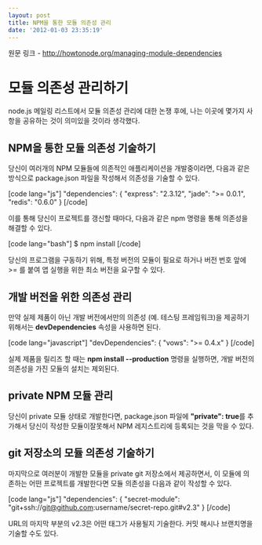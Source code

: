 ```yaml
---
layout: post
title: NPM을 통한 모듈 의존성 관리
date: '2012-01-03 23:35:19'
---
```


원문 링크 - http://howtonode.org/managing-module-dependencies

<h1>모듈 의존성 관리하기</h1>

node.js 메일링 리스트에서 모듈 의존성 관리에 대한 논쟁 후에, 나는 이곳에 몇가지 사항을 공유하는 것이 의미있을 것이라 생각했다.

<h2>NPM을 통한 모듈 의존성 기술하기</h2>
당신이 여러개의 NPM 모듈들에 의존적인 애플리케이션을 개발중이라면, 다음과 같은 방식으로 package.json 파일을 작성해서 의존성을 기술할 수 있다.

[code lang="js"]
&quot;dependencies&quot;: {
  &quot;express&quot;: &quot;2.3.12&quot;,
  &quot;jade&quot;: &quot;&gt;= 0.0.1&quot;,
  &quot;redis&quot;:   &quot;0.6.0&quot;
}
[/code]

이를 통해 당신이 프로젝트를 갱신할 때마다, 다음과 같은 npm 명령을 통해 의존성을 해결할 수 있다.

[code lang="bash"]
$ npm install
[/code]

당신의 프로그램을 구동하기 위해,  특정 버전의 모듈이 필요로 하거나 버전 번호 앞에 >= 를 붙여 앱 실행을 위한 최소 버전을 요구할 수 있다.

<h2>개발 버전을 위한 의존성 관리</h2>
만약 실제 제품이 아닌 개발 버전에서만의 의존성 (예. 테스팅 프레임워크)을 제공하기 위해서는 <strong>devDependencies</strong> 속성을 사용하면 된다.

[code lang="javascript"]
&quot;devDependencies&quot;: {
  &quot;vows&quot;: &quot;&gt;= 0.4.x&quot;
}
[/code]

실제 제품을 릴리즈 할 때는 <strong>npm install --production</strong> 명령을 실행하면, 개발 버전의 의존성을 가진 모듈의 설치는 제외된다.

<h2>private NPM 모듈 관리</h2>
당신이 private 모듈 상태로 개발한다면, package.json 파일에 <strong>"private": true</strong>를 추가해서 당신이 작성한 모듈이잘못해서 NPM 레지스트리에 등록되는 것을 막을 수 있다.

<h2>git 저장소의 모듈 의존성 기술하기</h2>
마지막으로 여러분이 개발한 모듈을 private git 저장소에서 제공하면서, 이 모듈에 의존하는 어떤 프로젝트를 개발한다면 모듈 의존성을 다음과 같이 작성할 수 있다.

[code lang="js"]
&quot;dependencies&quot;: {
    &quot;secret-module&quot;: &quot;git+ssh://git@github.com:username/secret-repo.git#v2.3&quot;
}
[/code]

URL의 마지막 부분의 v2.3은 어떤 태그가 사용될지 기술한다. 커밋 해시나 브랜치명을 기술할 수도 있다.
